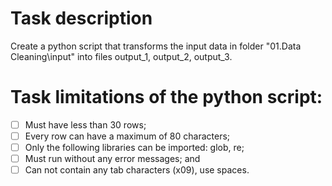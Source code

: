 # Task description
Create a python script that transforms the input data in folder "01.Data
Cleaning\input" into files output_1, output_2, output_3.

# Task limitations of the python script:
- [ ] Must have less than 30 rows;
- [ ] Every row can have a maximum of 80 characters;
- [ ] Only the following libraries can be imported: glob, re;
- [ ] Must run without any error messages; and
- [ ] Can not contain any tab characters (x09), use spaces.
